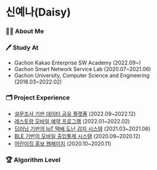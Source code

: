# 신예나(Daisy)

### 👩🏻 About Me
<!-- - Java와 Spring Framework, AWS를 이용한 백엔드 개발을 할 수 있는 주니어 개발자
- DevOps에 관심을 갖고 Cloud, Container, CI/CD 공부 중 입니다 -->

### 🖊 Study At
- Gachon Kakao Enterprise SW Academy (2022.09~)
- Gachon Smart Network Service Lab (2020.07~2021.06)
- Gachon University, Computer Science and Engineering (2018.03~2022.02)

### 🗂 Project Experience
- [설문조사 기반 데이터 공유 플랫폼](https://github.com/shinyena/survey_platform) (2022.09~2022.12)
- [레스토랑 모바일 예약 프로그램](https://github.com/shinyena/sushi) (2022.01~2022.02)
- [딥러닝 기반의 IoT 택배 도난 감지 시스템]() (2021.03~2021.06)
- [BLE 기반의 모바일 출입통제 시스템](https://github.com/shinyena/doorlock) (2020.09~2020.12)
- [어린이집 홍보 웹페이지](https://github.com/shinyena/pulee1076) (2020.10~2020.11)

### 🏆 Algorithm Level
<!-- [![Solved.ac Profile](http://mazassumnida.wtf/api/v2/generate_badge?boj=yena5790)](https://solved.ac/yena5790) -->
